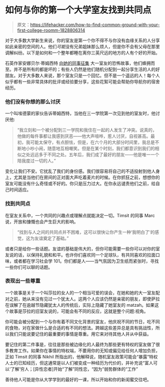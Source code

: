 # 如何与你的第一个大学室友找到共同点

> 原文：<https://lifehacker.com/how-to-find-common-ground-with-your-first-college-roomm-1828806314>

对于大多数大学新生来说，你的室友是第一个你不得不与你没有血缘关系的人分享如此亲密的空间的人。他们*可能*没有兄弟姐妹那么烦人，但是你不会有父母在那里调解纠纷。以下是如何和一个整年都睡在离你三英尺远的地方的人有个好的开始。



石英作家安娜贝尔·蒂姆西特 [向她的同事征集](https://qz.com/1364998/your-relationship-with-your-roommate-depends-on-a-single-factor/) 大一室友的恐怖故事，他们蜂拥而至。并不是所有的都是坏的；有些人仍然是他们随机分配到一起分享生活的人的好朋友。对于大多数人来说，那个室友只是一个回忆。但不是一个遥远的人！每个人似乎都有一些非常具体的批评或经验要分享，这些花絮可能会帮助你导航你的宿舍经历。

### 他们没有你想的那么讨厌

一个叫埃德蒙的家伙告诉蒂姆西特，当他在三一学院第一次见到他的室友时，他讨厌他:

> “我立刻和一个被分配到三一学院和我住在一起的人发生了冲突。说真的，他做的每件事都让我感到厌恶——他大声喧哗，惹人讨厌，自视甚高。最初，我可能太保守，有点胆怯，但是，在六个月的大部分时间里，我总是不断地小吵小闹，随意地互相嘲笑。但是在某个时刻，我们都意识到我们的相似之处远远多于不同之处。五年后，我们成了最好的朋友——他是唯一一个陪我度过一切的人。”

变化让我们不安。它扰乱了我们的身份感。我们很容易将自己的不适投射到他人身上，尤其是当他们在房间的正对面大声吃着麦片的时候。在你抓狂之前，想想你的室友可能没有什么奇怪或不好的。你只是压力过大。在你永远谴责他们之前，给自己时间适应。

### 找到共同点

在室友关系中，一个共同的兴趣点或理解点就能决定一切。Timsit 的同事 Marc 说，开放和慷慨也会产生巨大的影响。

> “找到与人之间的共同点并不困难，这可以很快让你产生一种‘我明白了’的感觉，这为友谊奠定了基础。”

或者只是给你一些话题。友谊的基础是伟大的，但你可能需要一些你可以对你的室友说的话，以保持礼貌和和平。也许你们喜欢同一个足球队，有共同喜欢的拉面口味，或者都在学习社会学 101。你们都是人——当气氛因为卫生纸而紧张时，寻找一些你们可以聊的话题。

### 表现出一些尊重

一个故事是关于一个叫莎拉的女人的一个相当可爱的误会，在她和她的大一室友配对之前，她从来没有见过一个犹太人。这两个人应该仍然是亲密的朋友，即使萨拉在误解了在逾越节隐藏犹太人的传统后，实际上隐藏了她室友的 matzah。如果这个故事是莎拉的旧室友说的，可能会有不同的反应，这就是整个问题:视角。

你可能会被分配到一个与你有着不同文化背景的室友，他庆祝不同的节日，吃不同的食物，对在家做什么是合适的有不同的想法。跨越这些差异总是具有挑战性，所以我们只能说要记住的最重要的事情是尊重。用它来对待其他人并从中获益。

要记住的第二件事是，往往是那些被边缘化的人最终为那些更有特权的室友做了很多教育工作。如果你在事情的特权端，不要用你的无知或偏见给任何人增加负担，正如 Timsit 的同事 Nikhil 所指出的，他解释说，随机室友政策可能会“暴露”特权人士的已知经历，但这通常是以人们被变成一种经历为代价的，并补充说“富人可以‘了解’穷人；[异性恋者]开始“了解”同性恋，“因为”弱势群体的“工作”

善待他人可能是你从大学学到的最好的一课，所以开始和你的新闺蜜交往吧。